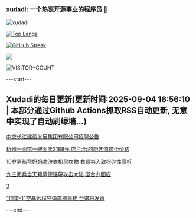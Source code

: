 ### xudadi: 一个热衷开源事业的程序员 👋

![xudadi](https://github-readme-stats-git-masterorgs-github-readme-stats-team.vercel.app/api?username=xudadi)

[![Top Langs](https://github-readme-stats.vercel.app/api/top-langs/?username=xudadi)](https://github.com/anuraghazra/github-readme-stats)

[![GitHub Streak](https://streak-stats.demolab.com?user=xudadi&locale=zh_Hans)](https://git.io/streak-stats)

![](https://raw.githubusercontent.com/xudadi/xudadi/main/assets/github-contribution-grid-snake.svg)

![VISITOR+COUNT](https://komarev.com/ghpvc/?username=xudadi&label=VISITOR+COUNT)


---start---

## Xudadi的每日更新(更新时间:2025-09-04 16:56:10 | 本部分通过Github Actions抓取RSS自动更新, 无意中实现了自动刷绿墙...)

[中交长江建设发展集团有限公司招聘公告](https://www.gongkaoleida.com/article/2602802)

[杭州一面馆一碗面卖2188元 店主:我的厨艺值这个价格](https://m.163.com/news/article/K8K2MD00055040N3.html)

[10岁男孩帮妈妈拿洗衣机里衣物 右臂卷入致粉碎性骨折](https://m.163.com/news/article/K8K2L9M3055040N3.html)

[九三阅兵当天赖清德诬蔑攻击大陆 国台办回应](https://m.163.com/news/article/K8K1QC2J0001899O.html)

[3](https://m.163.com/touch/news/sub/domestic)

["惊雷-1"空基远程导弹震撼亮相 台退将发声](https://m.163.com/news/article/K8K117040514R9OJ.html)

---end---
